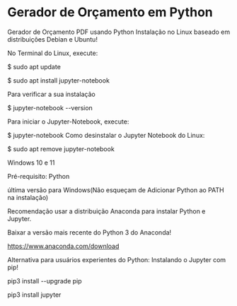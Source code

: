 # Gerador de Orçamento em Python
Gerador de Orçamento PDF usando Python
Instalação no Linux baseado em distribuições Debian e Ubuntu!

No Terminal do Linux, execute:

$ sudo apt update

$ sudo apt install jupyter-notebook

Para verificar a sua instalação

$ jupyter-notebook --version

Para iniciar o Jupyter-Notebook, execute:

$ jupyter-notebook
Como desinstalar o Jupyter Notebook do Linux:

$ sudo apt remove jupyter-notebook

Windows 10 e 11

Pré-requisito: Python 

última versão para Windows(Não esqueçam de Adicionar Python ao PATH na instalação)

Recomendação usar a distribuição Anaconda para instalar Python e Jupyter.

Baixar a versão mais recente do Python 3 do Anaconda!

https://www.anaconda.com/download

Alternativa para usuários experientes do Python: Instalando o Jupyter com pip!

pip3 install --upgrade pip

pip3 install jupyter







